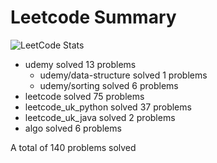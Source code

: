 # Leetcode Summary

![LeetCode Stats](https://leetcard.jacoblin.cool/erik1110?theme=nord&ext=heatmap)

- udemy solved 13 problems
  - udemy/data-structure solved 1 problems
  - udemy/sorting solved 6 problems
- leetcode solved 75 problems
- leetcode_uk_python solved 37 problems
- leetcode_uk_java solved 2 problems
- algo solved 6 problems

A total of 140 problems solved
